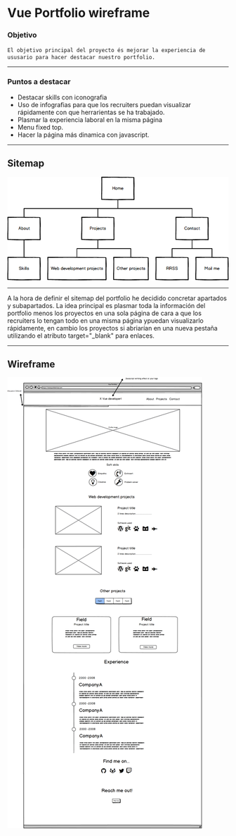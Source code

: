 # Vue Portfolio wireframe
### Objetivo
    
    El objetivo principal del proyecto és mejorar la experiencia de ususario para hacer destacar nuestro portfolio.
  
---
### Puntos a destacar 
- Destacar skills con iconografia
- Uso de infografias para que los recruiters puedan visualizar rápidamente con que herrarientas se ha trabajado.
- Plasmar la experiencia laboral en la misma página
- Menu fixed top.
- Hacer la página más dinamica con javascript.

---
## Sitemap
![Sitemap](sitemap.png)
***
A la hora de definir el sitemap del portfolio he decidido concretar apartados y subapartados. La idea principal es plasmar toda la información del portfolio menos los proyectos en una sola página de cara a que los recruiters lo tengan todo en una misma página ypuedan visualizarlo rápidamente, en cambio los proyectos si abriarían en una nueva pestaña utilizando el atributo target="_blank" para enlaces.
***

## Wireframe
![Wireframe Home](Home-mockup.png)
